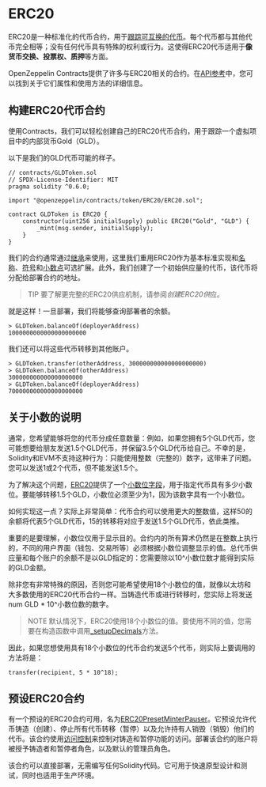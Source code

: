 # ERC20
ERC20是一种标准化的代币合约，用于[跟踪可互换的代币](../Tokens.md#不同类型的代币)。每个代币都与其他代币完全相等；没有任何代币具有特殊的权利或行为。这使得ERC20代币适用于**像货币交换、投票权、质押**等方面。

OpenZeppelin Contracts提供了许多与ERC20相关的合约。在[API参考](../../API/ERC20.md)中，您可以找到关于它们属性和使用方法的详细信息。

## 构建ERC20代币合约
使用Contracts，我们可以轻松创建自己的ERC20代币合约，用于跟踪一个虚拟项目中的内部货币Gold（GLD）。

以下是我们的GLD代币可能的样子。
```
// contracts/GLDToken.sol
// SPDX-License-Identifier: MIT
pragma solidity ^0.6.0;

import "@openzeppelin/contracts/token/ERC20/ERC20.sol";

contract GLDToken is ERC20 {
    constructor(uint256 initialSupply) public ERC20("Gold", "GLD") {
        _mint(msg.sender, initialSupply);
    }
}
```
我们的合约通常通过[继承](https://solidity.readthedocs.io/en/latest/contracts.html#inheritance)来使用，这里我们重用ERC20作为基本标准实现和[名称](../../API/ERC20.md#name-→-string)、[符号](../../API/ERC20.md#symbol-→-string)和[小数点](../../API/ERC20.md#decimals-→-uint8)可选扩展。此外，我们创建了一个初始供应量的代币，该代币将分配给部署合约的地址。

> TIP
要了解更完整的ERC20供应机制，请参阅*创建ERC20供*应。

就是这样！一旦部署，我们将能够查询部署者的余额。
```
> GLDToken.balanceOf(deployerAddress)
1000000000000000000000
```

我们还可以将这些代币转移到其他账户。

```
> GLDToken.transfer(otherAddress, 300000000000000000000)
> GLDToken.balanceOf(otherAddress)
300000000000000000000
> GLDToken.balanceOf(deployerAddress)
700000000000000000000
```

## 关于小数的说明

通常，您希望能够将您的代币分成任意数量：例如，如果您拥有5个GLD代币，您可能想要给朋友发送1.5个GLD代币，并保留3.5个GLD代币给自己。不幸的是，Solidity和EVM不支持这种行为：只能使用整数（完整的）数字，这带来了问题。您可以发送1或2个代币，但不能发送1.5个。

为了解决这个问题，[ERC20](../../API/ERC20.md#erc20)提供了一个[小数位字段](../../API/ERC20.md#decimals-→-uint8)，用于指定代币具有多少小数位。要能够转移1.5个GLD，小数位必须至少为1，因为该数字具有一个小数位。

如何实现这一点？实际上非常简单：代币合约可以使用更大的整数值，这样50的余额将代表5个GLD代币，15的转移将对应于发送1.5个GLD代币，依此类推。

重要的是要理解，小数位仅用于显示目的。合约内的所有算术仍然是在整数上执行的，不同的用户界面（钱包、交易所等）必须根据小数位调整显示的值。总代币供应量和每个账户的余额不是以GLD指定的：您需要除以10^小数位数才能得到实际的GLD金额。

除非您有非常特殊的原因，否则您可能希望使用18个小数位的值，就像以太坊和大多数使用的ERC20代币合约一样。当铸造代币或进行转移时，您实际上将发送num GLD * 10^小数位数的数字。

> NOTE
默认情况下，ERC20使用18个小数位的值。要使用不同的值，您需要在构造函数中调用[_setupDecimals](../../API/ERC20.md#_setupdecimalsuint8-decimals)方法。

因此，如果您想使用具有18个小数位的代币合约发送5个代币，则实际上要调用的方法将是：
```
transfer(recipient, 5 * 10^18);
```

## 预设ERC20合约
有一个预设的ERC20合约可用，名为[ERC20PresetMinterPauser](https://docs.openzeppelin.com/contracts/3.x/api/presets#ERC20PresetMinterPauser)。它预设允许代币铸造（创建）、停止所有代币转移（暂停）以及允许持有人销毁（销毁）他们的代币。该合约使用[访问控制](../../Access-Control.md)来控制对铸造和暂停功能的访问。部署该合约的账户将被授予铸造者和暂停者角色，以及默认的管理员角色。

该合约可以直接部署，无需编写任何Solidity代码。它可用于快速原型设计和测试，同时也适用于生产环境。
